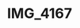 ---
pid: '118'
layout: photos
title: IMG_4167
filename: IMG_4167.jpg
caption: cowgirl boots
permalink: "/photos/118.html"
---